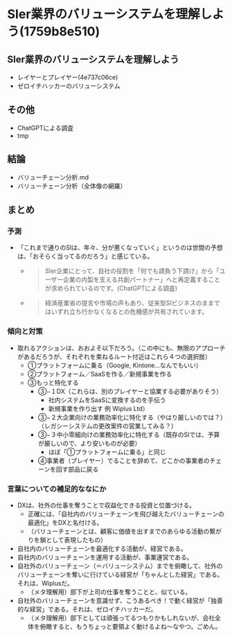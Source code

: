 # SIer業界のバリューシステムを理解しよう(1759b8e510)

## SIer業界のバリューシステムを理解しよう
- レイヤーとプレイヤー(4e737c06ce)
- ゼロイチハッカーのバリューシステム

## その他
- ChatGPTによる調査
- tmp

## 結論
- バリューチェーン分析.md
- バリューチェーン分析（全体像の網羅）

## まとめ
### 予測
- 「これまで通りのSIは、年々、分が悪くなっていく」というのは世間の予想は、「おそらく当ってるのだろう」と感じている。
  - >SIer企業にとって、自社の役割を「何でも請負う下請け」から「ユーザー企業の内製を支える共創パートナー」へと再定義することが求められているのです。(ChatGPTによる調査)
  - >経済産業省の提言や市場の声もあり、従来型SIビジネスのままではいずれ立ち行かなくなるとの危機感が共有されています。

### 傾向と対策
- 取れるアクションは、おおよそ以下だろう。（この中にも、無限のアプローチがあるだろうが、それぞれを束ねるルート付近はこれら４つの選択肢）
  - ①プラットフォームに乗る（Google, Kintone…なんでもいい）
  - ②プラットフォーム／SaaSを作る／新規事業を作る
  - ③もっと特化する
    - ③−１DX（これらは、別のプレイヤーと協業する必要がありそう）
      - 社内システムをSaaSに変換するのを手伝う
      - 新規事業を作り出す 例 Wiplus Ltd）
    - ③−２大企業向けの業務効率化に特化する（やはり厳しいのでは？）（レガシーシステムの更改案件の営業してみる？）
    - ③−３中小零細向けの業務効率化に特化する（既存のSIでは、予算が厳しいので、より安いものが必要）
      - ほぼ「①プラットフォームに乗る」と同じ
    - ④事業者（プレイヤー）でることを辞めて、どこかの事業者のチェーンを回す部品に戻る

### 言葉についての補足的ななにか
- DXは、社外の仕事を奪うことで収益化できる投資と位置づける。
  - 正確には、「自社内のバリューチェーンを飛び越えたバリューチェーンの最適化」をDXと名付ける。
  - （バリューチェーンとは、顧客に価値を出すまでのあらゆる活動の繋がりを鎖として表現したもの）
- 自社内のバリューチェーンを最適化する活動が、経営である。
- 自社内のバリューチェーンを運用する活動が、事業運営である。
- 自社外のバリューチェーン（＝バリューシステム）までを俯瞰して、社外のバリューチェーンを奪いに行けている経営が「ちゃんとした経営」である。それは、Wiplusだ。
  - （メタ理解用）部下が上司の仕事を奪うことと、似ている。
- 自社外のバリューチェーンを意識せず、こうあるべき！で動く経営が「独善的な経営」である。それは、ゼロイチハッカーだ。
  - （メタ理解用）部下としては頑張ってるつもりかもしれないが、会社全体を俯瞰すると、もうちょっと要領よく動けるよね〜なやつ。ごめん。


